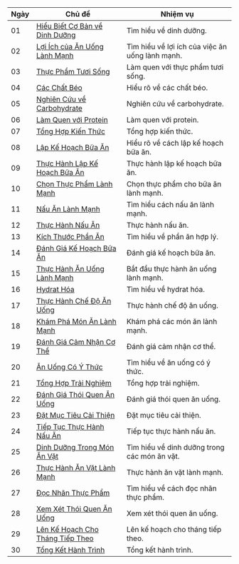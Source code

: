 | Ngày | Chủ đề                                                      | Nhiệm vụ                                                |
|------|------------------------------------------------------------|--------------------------------------------------------|
| 01   | [Hiểu Biết Cơ Bản về Dinh Dưỡng](01_Tim_hieu_ve_dinh_duong.md)     | Tìm hiểu về dinh dưỡng.                               |
| 02   | [Lợi Ích của Ăn Uống Lành Mạnh](02_Loi_ich_cua_an_uong_lanh_manh.md)       | Tìm hiểu về lợi ích của việc ăn uống lành mạnh.      |
| 03   | [Thực Phẩm Tươi Sống](03_Thuc_pham_tươi_sống.md)                 | Làm quen với thực phẩm tươi sống.                     |
| 04   | [Các Chất Béo](04_Cac_chat_beo.md)                        | Hiểu rõ về các chất béo.                              |
| 05   | [Nghiên Cứu về Carbohydrate](05_Nghien_cuu_ve_carbohydrate.md)          | Nghiên cứu về carbohydrate.                            |
| 06   | [Làm Quen với Protein](06_Lam_quen_voi_protein.md)                | Làm quen với protein.                                 |
| 07   | [Tổng Hợp Kiến Thức](07_Tong_hop_kien_thuc.md)                  | Tổng hợp kiến thức.                                   |
| 08   | [Lập Kế Hoạch Bữa Ăn](08_Lap_ke_hoach_bua_an.md)                | Hiểu rõ về cách lập kế hoạch bữa ăn.                  |
| 09   | [Thực Hành Lập Kế Hoạch Bữa Ăn](09_Thuc_hanh_lap_ke_hoach_bua_an.md)     | Thực hành lập kế hoạch bữa ăn.                        |
| 10   | [Chọn Thực Phẩm Lành Mạnh](10_Cho_thuc_pham_lanh_manh.md)           | Chọn thực phẩm cho bữa ăn lành mạnh.                 |
| 11   | [Nấu Ăn Lành Mạnh](11_Nau_an_lanh_manh.md)                   | Tìm hiểu cách nấu ăn lành mạnh.                       |
| 12   | [Thực Hành Nấu Ăn](12_Thuc_hanh_nau_an.md)                   | Thực hành nấu ăn.                                     |
| 13   | [Kích Thước Phần Ăn](13_Kich_thuoc_phan_an.md)                 | Tìm hiểu về phần ăn hợp lý.                            |
| 14   | [Đánh Giá Kế Hoạch Bữa Ăn](14_Danh_gia_ke_hoach_bua_an.md)          | Đánh giá kế hoạch bữa ăn.                             |
| 15   | [Thực Hành Ăn Uống Lành Mạnh](15_Thuc_hanh_an_uong_lanh_manh.md)        | Bắt đầu thực hành ăn uống lành mạnh.                  |
| 16   | [Hydrat Hóa](16_Hydrat_hoa.md)                          | Tìm hiểu về hydrat hóa.                               |
| 17   | [Thực Hành Chế Độ Ăn Uống](17_Thuc_hanh_che_do_an_uong.md)           | Thực hành chế độ ăn uống.                             |
| 18   | [Khám Phá Món Ăn Lành Mạnh](18_Kham_pha_mon_an_lanh_manh.md)          | Khám phá các món ăn lành mạnh.                        |
| 19   | [Đánh Giá Cảm Nhận Cơ Thể](19_Danh_gia_cam_nhan_co_the.md)           | Đánh giá cảm nhận cơ thể.                             |
| 20   | [Ăn Uống Có Ý Thức](20_An_uong_co_y_thuc.md)                  | Tìm hiểu về ăn uống có ý thức.                        |
| 21   | [Tổng Hợp Trải Nghiệm](21_Tong_hop_trai_nghiem.md)                | Tổng hợp trải nghiệm.                                 |
| 22   | [Đánh Giá Thói Quen Ăn Uống](22_Danh_gia_thoi_quen_an_uong.md)         | Đánh giá thói quen ăn uống.                           |
| 23   | [Đặt Mục Tiêu Cải Thiện](23_Dat_muc_tieu_cai_thien.md)              | Đặt mục tiêu cải thiện.                               |
| 24   | [Tiếp Tục Thực Hành Nấu Ăn](24_Tiep_tuc_thuc_hanh_nau_an.md)          | Tiếp tục thực hành nấu ăn.                            |
| 25   | [Dinh Dưỡng Trong Món Ăn Vặt](25_Dinh_duong_trong_mon_an_vat.md)        | Tìm hiểu về dinh dưỡng trong các món ăn vặt.        |
| 26   | [Thực Hành Ăn Vặt Lành Mạnh](26_Thuc_hanh_an_vat_lanh_manh.md)         | Thực hành ăn vặt lành mạnh.                           |
| 27   | [Đọc Nhãn Thực Phẩm](27_Doc_nhan_thuc_pham.md)                 | Tìm hiểu về cách đọc nhãn thực phẩm.                 |
| 28   | [Xem Xét Thói Quen Ăn Uống](28_Xem_xet_thoi_quen_an_uong.md)          | Xem xét thói quen ăn uống.                            |
| 29   | [Lên Kế Hoạch Cho Tháng Tiếp Theo](29_Len_ke_hoach_cho_thang_tiep_theo.md)    | Lên kế hoạch cho tháng tiếp theo.                     |
| 30   | [Tổng Kết Hành Trình](30_Tong_ket_hanh_trinh.md)                 | Tổng kết hành trình.                                  |
